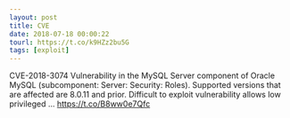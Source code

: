 ```yaml
---
layout: post
title: CVE
date: 2018-07-18 00:00:22
tourl: https://t.co/k9HZz2bu5G
tags: [exploit]
---
```

CVE-2018-3074 Vulnerability in the MySQL Server component of Oracle MySQL (subcomponent: Server: Security: Roles). Supported versions that are affected are 8.0.11 and prior. Difficult to exploit vulnerability allows low privileged ... https://t.co/B8ww0e7Qfc